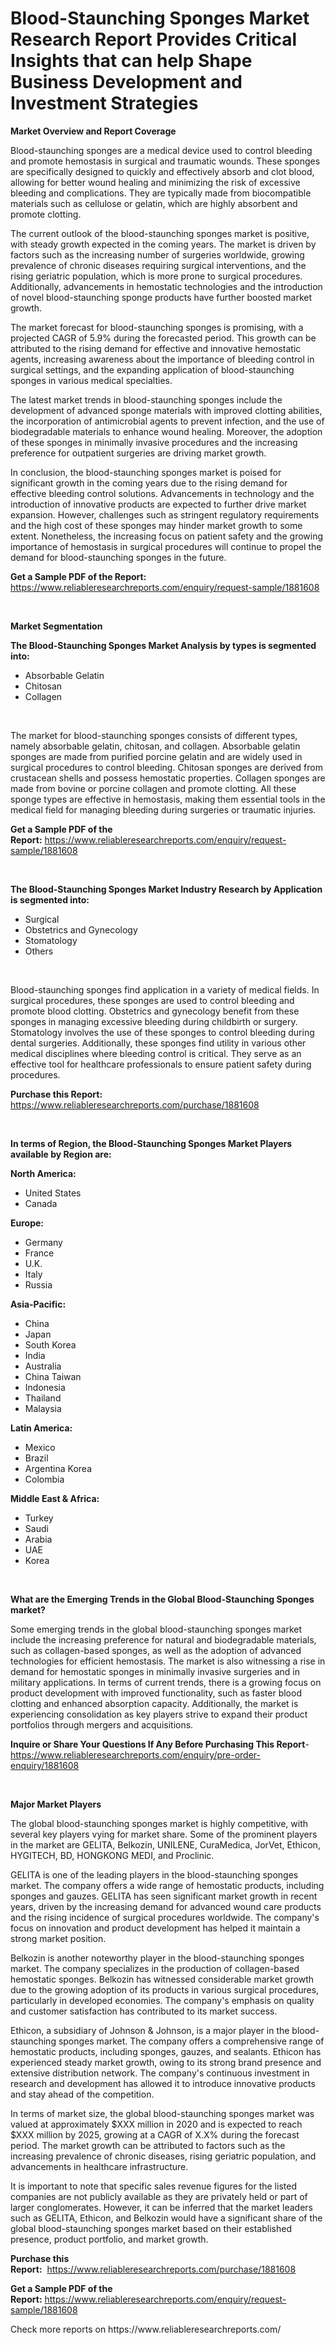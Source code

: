 <p><h1>Blood-Staunching Sponges Market Research Report Provides Critical Insights that can help Shape Business Development and Investment Strategies</h1></p><p><strong>Market Overview and Report Coverage</strong></p>
<p><p>Blood-staunching sponges are a medical device used to control bleeding and promote hemostasis in surgical and traumatic wounds. These sponges are specifically designed to quickly and effectively absorb and clot blood, allowing for better wound healing and minimizing the risk of excessive bleeding and complications. They are typically made from biocompatible materials such as cellulose or gelatin, which are highly absorbent and promote clotting.</p><p>The current outlook of the blood-staunching sponges market is positive, with steady growth expected in the coming years. The market is driven by factors such as the increasing number of surgeries worldwide, growing prevalence of chronic diseases requiring surgical interventions, and the rising geriatric population, which is more prone to surgical procedures. Additionally, advancements in hemostatic technologies and the introduction of novel blood-staunching sponge products have further boosted market growth.</p><p>The market forecast for blood-staunching sponges is promising, with a projected CAGR of 5.9% during the forecasted period. This growth can be attributed to the rising demand for effective and innovative hemostatic agents, increasing awareness about the importance of bleeding control in surgical settings, and the expanding application of blood-staunching sponges in various medical specialties.</p><p>The latest market trends in blood-staunching sponges include the development of advanced sponge materials with improved clotting abilities, the incorporation of antimicrobial agents to prevent infection, and the use of biodegradable materials to enhance wound healing. Moreover, the adoption of these sponges in minimally invasive procedures and the increasing preference for outpatient surgeries are driving market growth.</p><p>In conclusion, the blood-staunching sponges market is poised for significant growth in the coming years due to the rising demand for effective bleeding control solutions. Advancements in technology and the introduction of innovative products are expected to further drive market expansion. However, challenges such as stringent regulatory requirements and the high cost of these sponges may hinder market growth to some extent. Nonetheless, the increasing focus on patient safety and the growing importance of hemostasis in surgical procedures will continue to propel the demand for blood-staunching sponges in the future.</p></p>
<p><strong>Get a Sample PDF of the Report:</strong> <a href="https://www.reliableresearchreports.com/enquiry/request-sample/1881608">https://www.reliableresearchreports.com/enquiry/request-sample/1881608</a></p>
<p>&nbsp;</p>
<p><strong>Market Segmentation</strong></p>
<p><strong>The Blood-Staunching Sponges Market Analysis by types is segmented into:</strong></p>
<p><ul><li>Absorbable Gelatin</li><li>Chitosan</li><li>Collagen</li></ul></p>
<p>&nbsp;</p>
<p><p>The market for blood-staunching sponges consists of different types, namely absorbable gelatin, chitosan, and collagen. Absorbable gelatin sponges are made from purified porcine gelatin and are widely used in surgical procedures to control bleeding. Chitosan sponges are derived from crustacean shells and possess hemostatic properties. Collagen sponges are made from bovine or porcine collagen and promote clotting. All these sponge types are effective in hemostasis, making them essential tools in the medical field for managing bleeding during surgeries or traumatic injuries.</p></p>
<p><strong>Get a Sample PDF of the Report:</strong>&nbsp;<a href="https://www.reliableresearchreports.com/enquiry/request-sample/1881608">https://www.reliableresearchreports.com/enquiry/request-sample/1881608</a></p>
<p>&nbsp;</p>
<p><strong>The Blood-Staunching Sponges Market Industry Research by Application is segmented into:</strong></p>
<p><ul><li>Surgical</li><li>Obstetrics and Gynecology</li><li>Stomatology</li><li>Others</li></ul></p>
<p>&nbsp;</p>
<p><p>Blood-staunching sponges find application in a variety of medical fields. In surgical procedures, these sponges are used to control bleeding and promote blood clotting. Obstetrics and gynecology benefit from these sponges in managing excessive bleeding during childbirth or surgery. Stomatology involves the use of these sponges to control bleeding during dental surgeries. Additionally, these sponges find utility in various other medical disciplines where bleeding control is critical. They serve as an effective tool for healthcare professionals to ensure patient safety during procedures.</p></p>
<p><strong>Purchase this Report:</strong>&nbsp; <a href="https://www.reliableresearchreports.com/purchase/1881608">https://www.reliableresearchreports.com/purchase/1881608</a></p>
<p>&nbsp;</p>
<p><strong>In terms of Region, the Blood-Staunching Sponges Market Players available by Region are:</strong></p>
<p>
    <p> <strong> North America: </strong>
        <ul>
            <li>United States</li>
            <li>Canada</li>
        </ul>
        </p> 
    <p> <strong> Europe: </strong>
        <ul>
            <li>Germany</li>
            <li>France</li>
            <li>U.K.</li>
            <li>Italy</li>
            <li>Russia</li>
        </ul>
        </p> 
    <p> <strong> Asia-Pacific: </strong>
        <ul>
            <li>China</li>
            <li>Japan</li>
            <li>South Korea</li>
            <li>India</li>
            <li>Australia</li>
            <li>China Taiwan</li>
            <li>Indonesia</li>
            <li>Thailand</li>
            <li>Malaysia</li>
        </ul>
        </p> 
    <p> <strong> Latin America: </strong>
        <ul>
            <li>Mexico</li>
            <li>Brazil</li>
            <li>Argentina Korea</li>
            <li>Colombia</li>
        </ul>
        </p> 
    <p> <strong> Middle East & Africa: </strong>
        <ul>
            <li>Turkey</li>
            <li>Saudi</li>
            <li>Arabia</li>
            <li>UAE</li>
            <li>Korea</li>
        </ul>
    </p>
    </p>
<p>&nbsp;</p>
<p><strong>What are the Emerging Trends in the Global Blood-Staunching Sponges market?</strong></p>
<p><p>Some emerging trends in the global blood-staunching sponges market include the increasing preference for natural and biodegradable materials, such as collagen-based sponges, as well as the adoption of advanced technologies for efficient hemostasis. The market is also witnessing a rise in demand for hemostatic sponges in minimally invasive surgeries and in military applications. In terms of current trends, there is a growing focus on product development with improved functionality, such as faster blood clotting and enhanced absorption capacity. Additionally, the market is experiencing consolidation as key players strive to expand their product portfolios through mergers and acquisitions.</p></p>
<p><strong>Inquire or Share Your Questions If Any Before Purchasing This Report</strong>- <a href="https://www.reliableresearchreports.com/enquiry/pre-order-enquiry/1881608">https://www.reliableresearchreports.com/enquiry/pre-order-enquiry/1881608</a></p>
<p>&nbsp;</p>
<p><strong>Major Market Players</strong></p>
<p><p>The global blood-staunching sponges market is highly competitive, with several key players vying for market share. Some of the prominent players in the market are GELITA, Belkozin, UNILENE, CuraMedica, JorVet, Ethicon, HYGITECH, BD, HONGKONG MEDI, and Proclinic. </p><p>GELITA is one of the leading players in the blood-staunching sponges market. The company offers a wide range of hemostatic products, including sponges and gauzes. GELITA has seen significant market growth in recent years, driven by the increasing demand for advanced wound care products and the rising incidence of surgical procedures worldwide. The company's focus on innovation and product development has helped it maintain a strong market position.</p><p>Belkozin is another noteworthy player in the blood-staunching sponges market. The company specializes in the production of collagen-based hemostatic sponges. Belkozin has witnessed considerable market growth due to the growing adoption of its products in various surgical procedures, particularly in developed economies. The company's emphasis on quality and customer satisfaction has contributed to its market success.</p><p>Ethicon, a subsidiary of Johnson & Johnson, is a major player in the blood-staunching sponges market. The company offers a comprehensive range of hemostatic products, including sponges, gauzes, and sealants. Ethicon has experienced steady market growth, owing to its strong brand presence and extensive distribution network. The company's continuous investment in research and development has allowed it to introduce innovative products and stay ahead of the competition.</p><p>In terms of market size, the global blood-staunching sponges market was valued at approximately $XXX million in 2020 and is expected to reach $XXX million by 2025, growing at a CAGR of X.X% during the forecast period. The market growth can be attributed to factors such as the increasing prevalence of chronic diseases, rising geriatric population, and advancements in healthcare infrastructure.</p><p>It is important to note that specific sales revenue figures for the listed companies are not publicly available as they are privately held or part of larger conglomerates. However, it can be inferred that the market leaders such as GELITA, Ethicon, and Belkozin would have a significant share of the global blood-staunching sponges market based on their established presence, product portfolio, and market growth.</p></p>
<p><strong>Purchase this Report:</strong>&nbsp;&nbsp;<a href="https://www.reliableresearchreports.com/purchase/1881608">https://www.reliableresearchreports.com/purchase/1881608</a></p>
<p></p>
<p><strong>Get a Sample PDF of the Report:</strong>&nbsp;<a href="https://www.reliableresearchreports.com/enquiry/request-sample/1881608">https://www.reliableresearchreports.com/enquiry/request-sample/1881608</a></p>
<p>Check more reports on https://www.reliableresearchreports.com/</p>